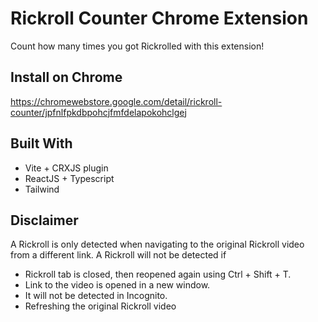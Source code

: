 # Rickroll Counter Chrome Extension
Count how many times you got Rickrolled with this extension!

## Install on Chrome
https://chromewebstore.google.com/detail/rickroll-counter/jpfnlfpkdbpohcjfmfdelapokohclgej


## Built With
- Vite + CRXJS plugin
- ReactJS + Typescript
- Tailwind

## Disclaimer
A Rickroll is only detected when navigating to the original Rickroll video from a different link. A Rickroll will not be detected if 
- Rickroll tab is closed, then reopened again using Ctrl + Shift + T.
- Link to the video is opened in a new window.
- It will not be detected in Incognito.
- Refreshing the original Rickroll video
